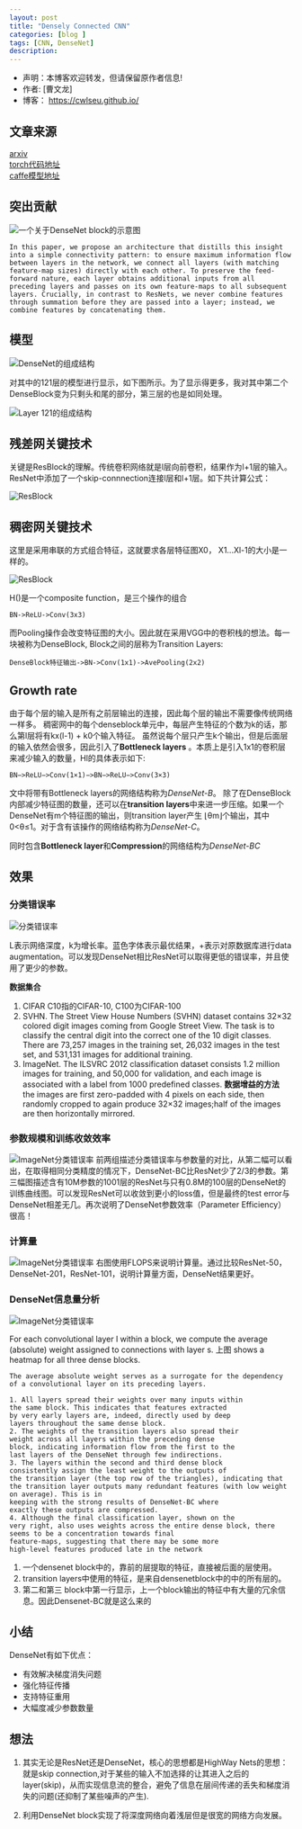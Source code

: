 ```yaml
---
layout: post
title: "Densely Connected CNN"
categories: [blog ]
tags: [CNN, DenseNet]
description: 
---
```

- 声明：本博客欢迎转发，但请保留原作者信息!
- 作者: [曹文龙]
- 博客： <https://cwlseu.github.io/>


## 文章来源

[arxiv](https://arxiv.org/abs/1608.06993)          
[torch代码地址](https://github.com/liuzhuang13/DenseNet)           
[caffe模型地址](https://github.com/shicai/DenseNet-Caffe)                         

## 突出贡献

![一个关于DenseNet block的示意图](https://cwlseu.github.io/images/cvpr2017/densenet/1.JPG)
<!-- <img src="https://cwlseu.github.io/images/cvpr2017/densenet/1.JPG" width = "600" height = "600" alt="图片名称" align=center /> -->

    In this paper, we propose an architecture that distills this insight into a simple connectivity pattern: to ensure maximum information flow between layers in the network, we connect all layers (with matching feature-map sizes) directly with each other. To preserve the feed-forward nature, each layer obtains additional inputs from all preceding layers and passes on its own feature-maps to all subsequent
    layers. Crucially, in contrast to ResNets, we never combine features
    through summation before they are passed into a layer; instead, we combine features by concatenating them.

## 模型

![DenseNet的组成结构](https://cwlseu.github.io/images/cvpr2017/densenet/Table1.JPG)

对其中的121层的模型进行显示，如下图所示。为了显示得更多，我对其中第二个DenseBlock变为只剩头和尾的部分，第三层的也是如同处理。

![Layer 121的组成结构](https://cwlseu.github.io/images/cvpr2017/densenet/121-short.JPG)

## 残差网关键技术
关键是ResBlock的理解。传统卷积网络就是l层向前卷积，结果作为l+1层的输入。ResNet中添加了一个skip-connnection连接l层和l+1层。如下共计算公式：

![ResBlock](https://cwlseu.github.io/images/cvpr2017/densenet/ResBlock.JPG)

## 稠密网关键技术
这里是采用串联的方式组合特征，这就要求各层特征图X0， X1...Xl-1的大小是一样的。

![ResBlock](https://cwlseu.github.io/images/cvpr2017/densenet/DenseConn.JPG)

H()是一个composite function，是三个操作的组合

    BN->ReLU->Conv(3x3)

而Pooling操作会改变特征图的大小。因此就在采用VGG中的卷积栈的想法。每一块被称为DenseBlock, Block之间的层称为Transition Layers:

    DenseBlock特征输出->BN->Conv(1x1)->AvePooling(2x2)

## Growth rate
由于每个层的输入是所有之前层输出的连接，因此每个层的输出不需要像传统网络一样多。
稠密网中的每个denseblock单元中，每层产生特征的个数为k的话，那么第l层将有kx(l-1) + k0个输入特征。
虽然说每个层只产生k个输出，但是后面层的输入依然会很多，因此引入了**Bottleneck layers** 。本质上是引入1x1的卷积层来减少输入的数量，Hl的具体表示如下:

    BN−>ReLU−>Conv(1×1)−>BN−>ReLU−>Conv(3×3)

文中将带有Bottleneck layers的网络结构称为*DenseNet-B*。
除了在DenseBlock内部减少特征图的数量，还可以在**transition layers**中来进一步压缩。如果一个DenseNet有m个特征图的输出，则transition layer产生 ⌊θm⌋个输出，其中0<θ≤1。对于含有该操作的网络结构称为*DenseNet-C*。

同时包含**Bottleneck layer**和**Compression**的网络结构为*DenseNet-BC* 

## 效果

### 分类错误率
![分类错误率](https://cwlseu.github.io/images/cvpr2017/densenet/ClassificationError.JPG)

L表示网络深度，k为增长率。蓝色字体表示最优结果，+表示对原数据库进行data augmentation。可以发现DenseNet相比ResNet可以取得更低的错误率，并且使用了更少的参数。 



**数据集合**
1. CIFAR
    C10指的CIFAR-10, C100为CIFAR-100
2. SVHN. 
    The Street View House Numbers (SVHN) dataset
    contains 32×32 colored digit images coming from
    Google Street View. The task is to classify the central digit into the correct one of the 10 digit classes. There are 73,257 images in the training set, 26,032 images in the test set, and 531,131 images for additional training. 
3. ImageNet. 
    The ILSVRC 2012 classification dataset consists 1.2 million images for training, and 50,000 for validation, and each image is associated with a label from 1000 predefined classes.
**数据增益的方法** the images are first zero-padded with 4 pixels on each side, then randomly cropped to again produce 32×32 images;half of the images are then horizontally mirrored.

### 参数规模和训练收敛效率
![ImageNet分类错误率](https://cwlseu.github.io/images/cvpr2017/densenet/ParameterEfficiency.JPG)
前两组描述分类错误率与参数量的对比，从第二幅可以看出，在取得相同分类精度的情况下，DenseNet-BC比ResNet少了2/3的参数。第三幅图描述含有10M参数的1001层的ResNet与只有0.8M的100层的DenseNet的训练曲线图。可以发现ResNet可以收敛到更小的loss值，但是最终的test error与DenseNet相差无几。再次说明了DenseNet参数效率（Parameter Efficiency）很高！

### 计算量
![ImageNet分类错误率](https://cwlseu.github.io/images/cvpr2017/densenet/ImageNet.JPG)
右图使用FLOPS来说明计算量。通过比较ResNet-50，DenseNet-201，ResNet-101，说明计算量方面，DenseNet结果更好。

### DenseNet信息量分析
![ImageNet分类错误率](https://cwlseu.github.io/images/cvpr2017/densenet/HeatMap.JPG)

For each convolutional layer l within a block, we compute the average (absolute) weight assigned to connections with layer s. 上图 shows a heatmap for all three dense blocks. 

    The average absolute weight serves as a surrogate for the dependency of a convolutional layer on its preceding layers.

    1. All layers spread their weights over many inputs within
    the same block. This indicates that features extracted
    by very early layers are, indeed, directly used by deep
    layers throughout the same dense block.
    2. The weights of the transition layers also spread their
    weight across all layers within the preceding dense
    block, indicating information flow from the first to the
    last layers of the DenseNet through few indirections.
    3. The layers within the second and third dense block
    consistently assign the least weight to the outputs of
    the transition layer (the top row of the triangles), indicating that the transition layer outputs many redundant features (with low weight on average). This is in
    keeping with the strong results of DenseNet-BC where
    exactly these outputs are compressed.
    4. Although the final classification layer, shown on the
    very right, also uses weights across the entire dense block, there seems to be a concentration towards final
    feature-maps, suggesting that there may be some more
    high-level features produced late in the network

1. 一个densenet block中的，靠前的层提取的特征，直接被后面的层使用。
2. transition layers中使用的特征，是来自densenetblock中的中的所有层的。
3. 第二和第三 block中第一行显示，上一个block输出的特征中有大量的冗余信息。因此Densenet-BC就是这么来的

## 小结
DenseNet有如下优点： 
* 有效解决梯度消失问题 
* 强化特征传播 
* 支持特征重用 
* 大幅度减少参数数量

## 想法

1. 其实无论是ResNet还是DenseNet，核心的思想都是HighWay Nets的思想： 
就是skip connection,对于某些的输入不加选择的让其进入之后的layer(skip)，从而实现信息流的整合，避免了信息在层间传递的丢失和梯度消失的问题(还抑制了某些噪声的产生).

2. 利用DenseNet block实现了将深度网络向着浅层但是很宽的网络方向发展。
